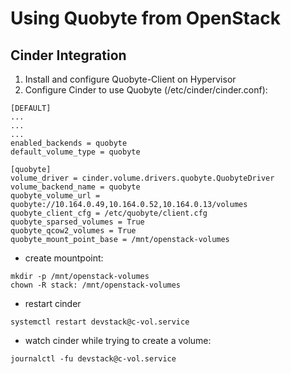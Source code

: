 # Using Quobyte from OpenStack


## Cinder Integration
1. Install and configure Quobyte-Client on Hypervisor
2. Configure Cinder to use Quobyte (/etc/cinder/cinder.conf):

```
[DEFAULT]
...
...
...
enabled_backends = quobyte
default_volume_type = quobyte

[quobyte]
volume_driver = cinder.volume.drivers.quobyte.QuobyteDriver
volume_backend_name = quobyte 
quobyte_volume_url = quobyte://10.164.0.49,10.164.0.52,10.164.0.13/volumes
quobyte_client_cfg = /etc/quobyte/client.cfg
quobyte_sparsed_volumes = True
quobyte_qcow2_volumes = True
quobyte_mount_point_base = /mnt/openstack-volumes
```


* create mountpoint:
```
mkdir -p /mnt/openstack-volumes
chown -R stack: /mnt/openstack-volumes
```

* restart cinder
```
systemctl restart devstack@c-vol.service
```

* watch cinder while trying to create a volume:
```
journalctl -fu devstack@c-vol.service
```


